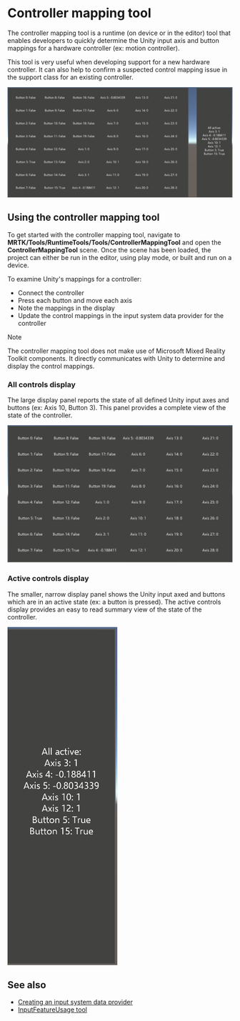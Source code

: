 # Controller mapping tool

The controller mapping tool is a runtime (on device or in the editor) tool that enables developers to quickly determine the Unity input axis and button mappings for a hardware controller (ex: motion controller).

This tool is very useful when developing support for a new hardware controller. It can also help to confirm a suspected control mapping issue in the support class for an existing controller.

![Controller mapping tool](../Images/ControllerMappingTool/ControllerMappingTool.png)

## Using the controller mapping tool

To get started with the controller mapping tool, navigate to **MRTK/Tools/RuntimeTools/Tools/ControllerMappingTool** and open the **ControllerMappingTool** scene. Once the scene has been loaded, the project can either be run in the editor, using play mode, or built and run on a device.

To examine Unity's mappings for a controller:

- Connect the controller
- Press each button and move each axis
- Note the mappings in the display
- Update the control mappings in the input system data provider for the controller

> [!NOTE]
> The controller mapping tool does not make use of Microsoft Mixed Reality Toolkit components. It directly communicates with Unity to determine and display the control mappings.

### All controls display

The large display panel reports the state of all defined Unity input axes and buttons (ex: Axis 10, Button 3). This panel provides a complete view of the state of the controller.

![All controls display](../Images/ControllerMappingTool/AllControls.png)

### Active controls display

The smaller, narrow display panel shows the Unity input axed and buttons which are in an active state (ex: a button is pressed). The active controls display provides an easy to read summary view of the state of the controller.

![Active controls display](../Images/ControllerMappingTool/ActiveControls.png)

## See also

- [Creating an input system data provider](../Input/CreateDataProvider.md)
- [InputFeatureUsage tool](./InputFeatureUsageTool.md)
